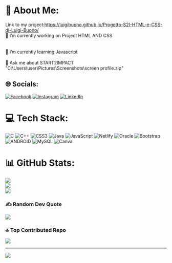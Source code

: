 # 💫 About Me:
Link to my project:https://luigibuono.github.io/Progetto-S2I-HTML-e-CSS-di-Luigi-Buono/ <br>
🔭 I’m currently working on Project HTML AND CSS<br><br><br>🌱 I’m currently learning Javascript<br><br>💬 Ask me about START2IMPACT<br>
"C:\Users\user\Pictures\Screenshots\screen profile.zip"


## 🌐 Socials:
[![Facebook](https://img.shields.io/badge/Facebook-%231877F2.svg?logo=Facebook&logoColor=white)](https://facebook.com/https://www.facebook.com/luigi.buono.9250) [![Instagram](https://img.shields.io/badge/Instagram-%23E4405F.svg?logo=Instagram&logoColor=white)](https://instagram.com/https://www.instagram.com/luigi.buono_/) [![LinkedIn](https://img.shields.io/badge/LinkedIn-%230077B5.svg?logo=linkedin&logoColor=white)](https://linkedin.com/in/https://www.linkedin.com/in/luigi-buono-334b73258/) 

# 💻 Tech Stack:
![C](https://img.shields.io/badge/c-%2300599C.svg?style=for-the-badge&logo=c&logoColor=white) ![C++](https://img.shields.io/badge/c++-%2300599C.svg?style=for-the-badge&logo=c%2B%2B&logoColor=white) ![CSS3](https://img.shields.io/badge/css3-%231572B6.svg?style=for-the-badge&logo=css3&logoColor=white) ![Java](https://img.shields.io/badge/java-%23ED8B00.svg?style=for-the-badge&logo=java&logoColor=white) ![JavaScript](https://img.shields.io/badge/javascript-%23323330.svg?style=for-the-badge&logo=javascript&logoColor=%23F7DF1E) ![Netlify](https://img.shields.io/badge/netlify-%23000000.svg?style=for-the-badge&logo=netlify&logoColor=#00C7B7) ![Oracle](https://img.shields.io/badge/Oracle-F80000?style=for-the-badge&logo=oracle&logoColor=white) ![Bootstrap](https://img.shields.io/badge/bootstrap-%23563D7C.svg?style=for-the-badge&logo=bootstrap&logoColor=white) ![ANDROID](https://img.shields.io/badge/android-%2320232a.svg?style=for-the-badge&logo=android&logoColor=%a4c639) ![MySQL](https://img.shields.io/badge/mysql-%2300f.svg?style=for-the-badge&logo=mysql&logoColor=white) ![Canva](https://img.shields.io/badge/Canva-%2300C4CC.svg?style=for-the-badge&logo=Canva&logoColor=white)
# 📊 GitHub Stats:
![](https://github-readme-stats.vercel.app/api?username=luigibuono&theme=algolia&hide_border=false&include_all_commits=false&count_private=false)<br/>
![](https://github-readme-streak-stats.herokuapp.com/?user=luigibuono&theme=algolia&hide_border=false)<br/>
![](https://github-readme-stats.vercel.app/api/top-langs/?username=luigibuono&theme=algolia&hide_border=false&include_all_commits=false&count_private=false&layout=compact)

### ✍️ Random Dev Quote
![](https://quotes-github-readme.vercel.app/api?type=horizontal&theme=merko)

### 🔝 Top Contributed Repo
![](https://github-contributor-stats.vercel.app/api?username=luigibuono&limit=5&theme=dark&combine_all_yearly_contributions=true)

---
[![](https://visitcount.itsvg.in/api?id=luigibuono&icon=0&color=1)](https://visitcount.itsvg.in)

<!-- Proudly created with GPRM ( https://gprm.itsvg.in ) -->
